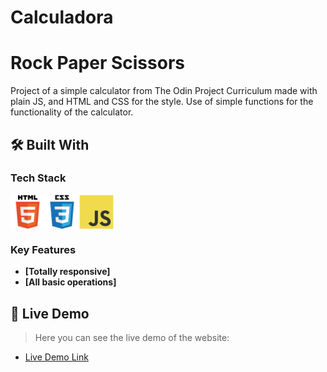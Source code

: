# Calculadora

# Rock Paper Scissors

Project of a simple calculator from The Odin Project Curriculum made with plain JS, and HTML and CSS for the style. 
Use of simple functions for the functionality of the calculator. 

## 🛠 Built With <a name="built-with"></a>

### Tech Stack <a name="tech-stack"></a>

<a href="https://www.w3.org/html/" target="_blank"><img align="center" src="https://raw.githubusercontent.com/devicons/devicon/master/icons/html5/html5-original-wordmark.svg" alt="html5" width="55" height="55"/></a><a href="https://www.w3schools.com/css/" target="_blank"><img align="center" src="https://raw.githubusercontent.com/devicons/devicon/master/icons/css3/css3-original-wordmark.svg" alt="css3" width="55" height="55"/></a><a href="https://developer.mozilla.org/en-US/docs/Web/JavaScript" target="_blank" rel="noreferrer"><img align="center" src="https://raw.githubusercontent.com/devicons/devicon/master/icons/javascript/javascript-original.svg" alt="javascript" width="55" height="55"/></a>

### Key Features <a name="key-features"></a>


- **[Totally responsive]**
- **[All basic operations]**

## 🚀 Live Demo <a name="live-demo"></a>

> Here you can see the live demo of the website:

- [Live Demo Link](https://rivasbolinga.github.io/RockPaperScissors/)